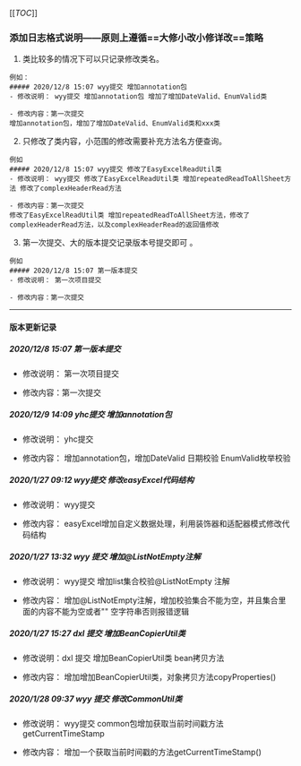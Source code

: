 [[_TOC_]]
### 添加日志格式说明——原则上遵循==大修小改小修详改==策略

1.   类比较多的情况下可以只记录修改类名。

```
例如：
##### 2020/12/8 15:07 wyy提交 增加annotation包
- 修改说明： wyy提交 增加annotation包 增加了增加DateValid、EnumValid类

- 修改内容：第一次提交
增加annotation包，增加了增加DateValid、EnumValid类和xxx类
```

2.   只修改了类内容，小范围的修改需要补充方法名方便查询。

```
例如 
##### 2020/12/8 15:07 wyy提交 修改了EasyExcelReadUtil类
- 修改说明： wyy提交 修改了EasyExcelReadUtil类 增加repeatedReadToAllSheet方法 修改了complexHeaderRead方法

- 修改内容：第一次提交
修改了EasyExcelReadUtil类 增加repeatedReadToAllSheet方法，修改了complexHeaderRead方法，以及complexHeaderRead的返回值修改
```

3.   第一次提交、大的版本提交记录版本号提交即可 。
```
例如 
##### 2020/12/8 15:07 第一版本提交
- 修改说明： 第一次项目提交

- 修改内容：第一次提交
```
___    
#### 版本更新记录
##### 2020/12/8 15:07 第一版本提交
- 修改说明： 第一次项目提交

- 修改内容：第一次提交


##### 2020/12/9 14:09 yhc提交 增加annotation包
- 修改说明： yhc提交

- 修改内容：
增加annotation包，增加DateValid 日期校验 EnumValid枚举校验

##### 2020/1/27 09:12 wyy提交 修改easyExcel代码结构
- 修改说明： wyy提交

- 修改内容：
easyExcel增加自定义数据处理，利用装饰器和适配器模式修改代码结构

##### 2020/1/27 13:32 wyy 提交 增加@ListNotEmpty注解
- 修改说明： wyy提交 增加list集合校验@ListNotEmpty 注解

- 修改内容：
增加@ListNotEmpty注解，增加校验集合不能为空，并且集合里面的内容不能为空或者"" 空字符串否则报错逻辑

##### 2020/1/27 15:27 dxl 提交 增加BeanCopierUtil类
- 修改说明：dxl 提交 增加BeanCopierUtil类 bean拷贝方法

- 修改内容：
增加增加BeanCopierUtil类，对象拷贝方法copyProperties()

##### 2020/1/28 09:37 wyy 提交 修改CommonUtil类
- 修改说明： wyy提交 common包增加获取当前时间戳方法 getCurrentTimeStamp

- 修改内容：
增加一个获取当前时间戳的方法getCurrentTimeStamp()
